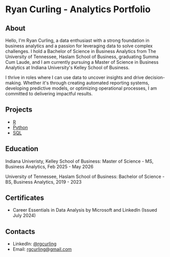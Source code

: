 # Ryan Curling - Analytics Portfolio

## About
Hello, I'm Ryan Curling, a data enthusiast with a strong foundation in business analytics and a passion for leveraging data to solve complex challenges. I hold a Bachelor of Science in Business Analytics from The University of Tennessee, Haslam School of Business, graduating Summa Cum Laude, and I am currently pursuing a Master of Science in Business Analytics at Indiana University's Kelley School of Business.

I thrive in roles where I can use data to uncover insights and drive decision-making. Whether it's through creating automated reporting systems, developing predictive models, or optimizing operational processes, I am committed to delivering impactful results.

## Projects
- [R](https://github.com/rgcurling/Ryan-Curling-portfolio/tree/main/R)
- [Python](https://github.com/rgcurling/Ryan-Curling-portfolio/tree/main/Python)
- [SQL](https://github.com/rgcurling/Ryan-Curling-portfolio/tree/main/SQL)




## Education
Indiana Univeristy, Kelley School of Business: 
Master of Science - MS, Business Analytics,
Feb 2025 - May 2026

University of Tennessee, Haslam School of Business:
Bachelor of Science - BS, Business Analytics, 
2019 - 2023

## Certificates

- Career Essentials in Data Analysis by Microsoft and LinkedIn (Issued July 2024)

## Contacts
- LinkedIn: [@rgcurling](https://www.linkedin.com/in/ryan-curling-79813b1b8/)
- Email: rgcurling@gmail.com
